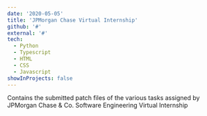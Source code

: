 ```yaml
---
date: '2020-05-05'
title: 'JPMorgan Chase Virtual Internship'
github: '#'
external: '#'
tech:
  - Python
  - Typescript
  - HTML
  - CSS
  - Javascript
showInProjects: false
---
```


Contains the submitted patch files of the various tasks assigned by JPMorgan Chase & Co. Software Engineering Virtual Internship

